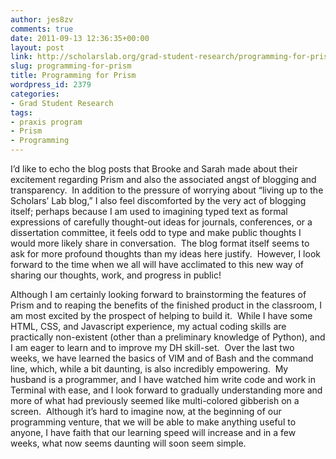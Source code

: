 ```yaml
---
author: jes8zv
comments: true
date: 2011-09-13 12:36:35+00:00
layout: post
link: http://scholarslab.org/grad-student-research/programming-for-prism/
slug: programming-for-prism
title: Programming for Prism
wordpress_id: 2379
categories:
- Grad Student Research
tags:
- praxis program
- Prism
- Programming
---
```


I’d like to echo the blog posts that Brooke and Sarah made about their excitement regarding Prism and also the associated angst of blogging and transparency.  In addition to the pressure of worrying about “living up to the Scholars’ Lab blog,” I also feel discomforted by the very act of blogging itself; perhaps because I am used to imagining typed text as formal expressions of carefully thought-out ideas for journals, conferences, or a dissertation committee, it feels odd to type and make public thoughts I would more likely share in conversation.  The blog format itself seems to ask for more profound thoughts than my ideas here justify.  However, I look forward to the time when we all will have acclimated to this new way of sharing our thoughts, work, and progress in public!

Although I am certainly looking forward to brainstorming the features of Prism and to reaping the benefits of the finished product in the classroom, I am most excited by the prospect of helping to build it.  While I have some HTML, CSS, and Javascript experience, my actual coding skills are practically non-existent (other than a preliminary knowledge of Python), and I am eager to learn and to improve my DH skill-set.  Over the last two weeks, we have learned the basics of VIM and of Bash and the command line, which, while a bit daunting, is also incredibly empowering.  My husband is a programmer, and I have watched him write code and work in Terminal with ease, and I look forward to gradually understanding more and more of what had previously seemed like multi-colored gibberish on a screen.  Although it’s hard to imagine now, at the beginning of our programming venture, that we will be able to make anything useful to anyone, I have faith that our learning speed will increase and in a few weeks, what now seems daunting will soon seem simple.
